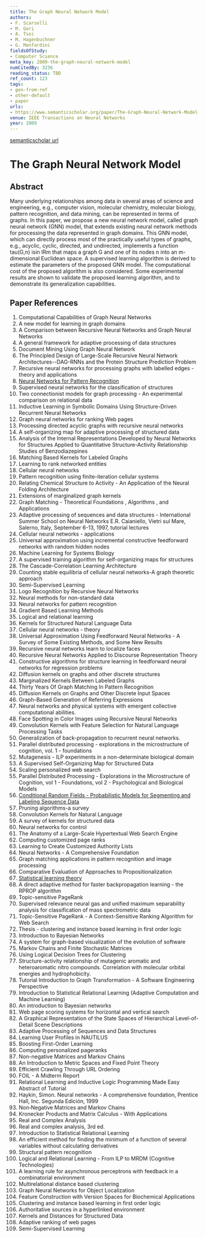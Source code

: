 ```yaml
---
title: The Graph Neural Network Model
authors:
- F. Scarselli
- M. Gori
- A. Tsoi
- M. Hagenbuchner
- G. Monfardini
fieldsOfStudy:
- Computer Science
meta_key: 2009-the-graph-neural-network-model
numCitedBy: 3236
reading_status: TBD
ref_count: 123
tags:
- gen-from-ref
- other-default
- paper
urls:
- https://www.semanticscholar.org/paper/The-Graph-Neural-Network-Model-Scarselli-Gori/3efd851140aa28e95221b55fcc5659eea97b172d?sort=total-citations
venue: IEEE Transactions on Neural Networks
year: 2009
---
```


[semanticscholar url](https://www.semanticscholar.org/paper/The-Graph-Neural-Network-Model-Scarselli-Gori/3efd851140aa28e95221b55fcc5659eea97b172d?sort=total-citations)

# The Graph Neural Network Model

## Abstract

Many underlying relationships among data in several areas of science and engineering, e.g., computer vision, molecular chemistry, molecular biology, pattern recognition, and data mining, can be represented in terms of graphs. In this paper, we propose a new neural network model, called graph neural network (GNN) model, that extends existing neural network methods for processing the data represented in graph domains. This GNN model, which can directly process most of the practically useful types of graphs, e.g., acyclic, cyclic, directed, and undirected, implements a function tau(G,n) isin IRm that maps a graph G and one of its nodes n into an m-dimensional Euclidean space. A supervised learning algorithm is derived to estimate the parameters of the proposed GNN model. The computational cost of the proposed algorithm is also considered. Some experimental results are shown to validate the proposed learning algorithm, and to demonstrate its generalization capabilities.

## Paper References

1. Computational Capabilities of Graph Neural Networks
2. A new model for learning in graph domains
3. A Comparison between Recursive Neural Networks and Graph Neural Networks
4. A general framework for adaptive processing of data structures
5. Document Mining Using Graph Neural Network
6. The Principled Design of Large-Scale Recursive Neural Network Architectures--DAG-RNNs and the Protein Structure Prediction Problem
7. Recursive neural networks for processing graphs with labelled edges - theory and applications
8. [Neural Networks for Pattern Recognition](1993-neural-networks-for-pattern-recognition)
9. Supervised neural networks for the classification of structures
10. Two connectionist models for graph processing - An experimental comparison on relational data
11. Inductive Learning in Symbolic Domains Using Structure-Driven Recurrent Neural Networks
12. Graph neural networks for ranking Web pages
13. Processing directed acyclic graphs with recursive neural networks
14. A self-organizing map for adaptive processing of structured data
15. Analysis of the Internal Representations Developed by Neural Networks for Structures Applied to Quantitative Structure-Activity Relationship Studies of Benzodiazepines
16. Matching Based Kernels for Labeled Graphs
17. Learning to rank networked entities
18. Cellular neural networks
19. Pattern recognition using finite-iteration cellular systems
20. Relating Chemical Structure to Activity - An Application of the Neural Folding Architecture
21. Extensions of marginalized graph kernels
22. Graph Matching - Theoretical Foundations , Algorithms , and Applications
23. Adaptive processing of sequences and data structures - International Summer School on Neural Networks E.R. Caianiello, Vietri sul Mare, Salerno, Italy, September 6-13, 1997, tutorial lectures
24. Cellular neural networks - applications
25. Universal approximation using incremental constructive feedforward networks with random hidden nodes
26. Machine Learning for Systems Biology
27. A supervised training algorithm for self-organizing maps for structures
28. The Cascade-Correlation Learning Architecture
29. Counting stable equilibria of cellular neural networks-A graph theoretic approach
30. Semi-Supervised Learning
31. Logo Recognition by Recursive Neural Networks
32. Neural methods for non-standard data
33. Neural networks for pattern recognition
34. Gradient Based Learning Methods
35. Logical and relational learning
36. Kernels for Structured Natural Language Data
37. Cellular neural networks - theory
38. Universal Approximation Using Feedforward Neural Networks - A Survey of Some Existing Methods, and Some New Results
39. Recursive neural networks learn to localize faces
40. Recursive Neural Networks Applied to Discourse Representation Theory
41. Constructive algorithms for structure learning in feedforward neural networks for regression problems
42. Diffusion kernels on graphs and other discrete structures
43. Marginalized Kernels Between Labeled Graphs
44. Thirty Years Of Graph Matching In Pattern Recognition
45. Diffusion Kernels on Graphs and Other Discrete Input Spaces
46. Graph-Based Generation of Referring Expressions
47. Neural networks and physical systems with emergent collective computational abilities.
48. Face Spotting in Color Images using Recursive Neural Networks
49. Convolution Kernels with Feature Selection for Natural Language Processing Tasks
50. Generalization of back-propagation to recurrent neural networks.
51. Parallel distributed processing - explorations in the microstructure of cognition, vol. 1 - foundations
52. Mutagenesis - ILP experiments in a non-determinate biological domain
53. A Supervised Self-Organizing Map for Structured Data
54. Scaling personalized web search
55. Parallel Distributed Processing - Explorations in the Microstructure of Cognition, vol 1 - Foundations, vol 2 - Psychological and Biological Models
56. [Conditional Random Fields - Probabilistic Models for Segmenting and Labeling Sequence Data](2001-conditional-random-fields-probabilistic-models-for-segmenting-and-labeling-sequence-data)
57. Pruning algorithms-a survey
58. Convolution Kernels for Natural Language
59. A survey of kernels for structured data
60. Neural networks for control
61. The Anatomy of a Large-Scale Hypertextual Web Search Engine
62. Computing customized page ranks
63. Learning to Create Customized Authority Lists
64. Neural Networks - A Comprehensive Foundation
65. Graph matching applications in pattern recognition and image processing
66. Comparative Evaluation of Approaches to Propositionalization
67. [Statistical learning theory](1998-statistical-learning-theory)
68. A direct adaptive method for faster backpropagation learning - the RPROP algorithm
69. Topic-sensitive PageRank
70. Supervised relevance neural gas and unified maximum separability analysis for classification of mass spectrometric data
71. Topic-Sensitive PageRank - A Context-Sensitive Ranking Algorithm for Web Search
72. Thesis - clustering and instance based learning in first order logic
73. Introduction to Bayesian Networks
74. A system for graph-based visualization of the evolution of software
75. Markov Chains and Finite Stochastic Matrices
76. Using Logical Decision Trees for Clustering
77. Structure-activity relationship of mutagenic aromatic and heteroaromatic nitro compounds. Correlation with molecular orbital energies and hydrophobicity.
78. Tutorial Introduction to Graph Transformation - A Software Engineering Perspective
79. Introduction to Statistical Relational Learning (Adaptive Computation and Machine Learning)
80. An introduction to Bayesian networks
81. Web page scoring systems for horizontal and vertical search
82. A Graphical Representation of the State Spaces of Hierarchical Level-of-Detail Scene Descriptions
83. Adaptive Processing of Sequences and Data Structures
84. Learning User Profiles in NAUTILUS
85. Boosting First-Order Learning
86. Computing personalized pageranks
87. Non-negative Matrices and Markov Chains
88. An Introduction to Metric Spaces and Fixed Point Theory
89. Efficient Crawling Through URL Ordering
90. FOIL - A Midterm Report
91. Relational Learning and Inductive Logic Programming Made Easy Abstract of Tutorial
92. Haykin, Simon. Neural networks - A comprehensive foundation, Prentice Hall, Inc. Segunda Edición, 1999
93. Non‐Negative Matrices and Markov Chains
94. Kronecker Products and Matrix Calculus - With Applications
95. Real and Complex Analysis
96. Real and complex analysis, 3rd ed.
97. Introduction to Statistical Relational Learning
98. An efficient method for finding the minimum of a function of several variables without calculating derivatives
99. Structural pattern recognition
100. Logical and Relational Learning - From ILP to MRDM (Cognitive Technologies)
101. A learning rule for asynchronous perceptrons with feedback in a combinatorial environment
102. Multirelational distance based clustering
103. Graph Neural Networks for Object Localization
104. Feature Construction with Version Spaces for Biochemical Applications
105. Clustering and instance based learning in first order logic
106. Authoritative sources in a hyperlinked environment
107. Kernels and Distances for Structured Data
108. Adaptive ranking of web pages
109. Semi-Supervised Learning
